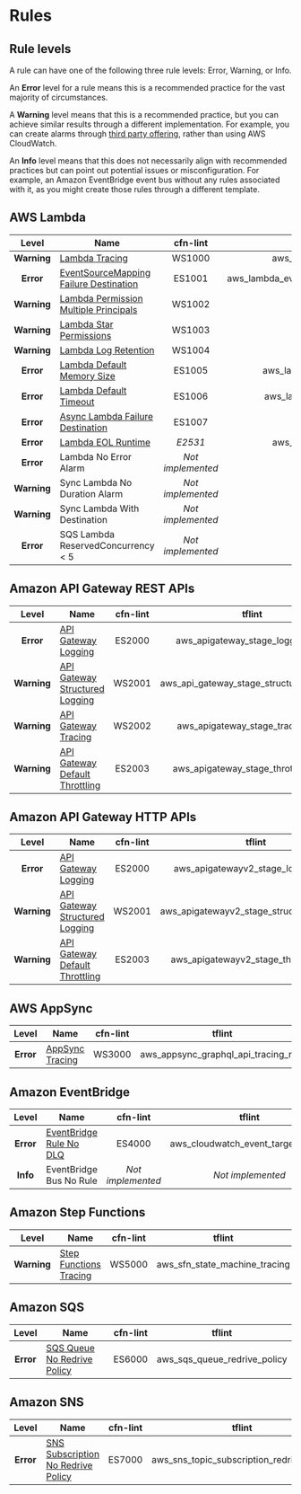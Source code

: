 Rules
=====

## Rule levels

A rule can have one of the following three rule levels: Error, Warning, or Info.

An __Error__ level for a rule means this is a recommended practice for the vast majority of circumstances.

A __Warning__ level means that this is a recommended practice, but you can achieve similar results through a different implementation. For example, you can create alarms through [third party offering](https://aws.amazon.com/lambda/partners/), rather than using AWS CloudWatch.

An __Info__ level means that this does not necessarily align with recommended practices but can point out potential issues or misconfiguration. For example, an Amazon EventBridge event bus without any rules associated with it, as you might create those rules through a different template.

## AWS Lambda

| Level       | Name                                                                | cfn-lint | tflint |
|:-----------:|---------------------------------------------------------------------|:--------:|:------:|
| __Warning__ | [Lambda Tracing](lambda.md#tracing)                                 | WS1000   | aws_lambda_function_tracing_rule |
| __Error__   | [EventSourceMapping Failure Destination](lambda.md#eventsourcemapping-failure-destination) | ES1001   | aws_lambda_event_source_mapping_failure_destination |
| __Warning__ | [Lambda Permission Multiple Principals](lambda.md#permission-multiple-principals) | WS1002   |_Not implemented_|
| __Warning__ | [Lambda Star Permissions](lambda.md#star-permissions)               | WS1003   |_Not implemented_|
| __Warning__ | [Lambda Log Retention](lambda.md#log-retention)                     | WS1004   |_Not implemented_|
| __Error__   | [Lambda Default Memory Size](lambda.md#default-memory-size)         | ES1005   | aws_lambda_function_default_memory |
| __Error__   | [Lambda Default Timeout](lambda.md#default-timeout)                 | ES1006   | aws_lambda_function_default_timeout |
| __Error__   | [Async Lambda Failure Destination](lambda.md#async-failure-destination) | ES1007 |_Not implemented_|
| __Error__   | [Lambda EOL Runtime](lambda.md#end-of-life-runtime)                 | _E2531_  | aws_lambda_function_eol_runtime |
| __Error__   | Lambda No Error Alarm                                               |_Not implemented_|_Not implemented_|
| __Warning__ | Sync Lambda No Duration Alarm                                       |_Not implemented_|_Not implemented_|
| __Warning__ | Sync Lambda With Destination                                        |_Not implemented_|_Not implemented_|
| __Error__   | SQS Lambda ReservedConcurrency < 5                                  |_Not implemented_|_Not implemented_|

## Amazon API Gateway REST APIs

| Level       | Name                                                                | cfn-lint | tflint |
|:-----------:|---------------------------------------------------------------------|:--------:|:------:|
| __Error__   | [API Gateway Logging](api_gateway.md#logging)                       | ES2000   | aws_apigateway_stage_logging_rule |
| __Warning__ | [API Gateway Structured Logging](api_gateway.md#structured-logging) | WS2001   | aws_api_gateway_stage_structured_logging |
| __Warning__ | [API Gateway Tracing](api_gateway.md#tracing)                       | WS2002   | aws_apigateway_stage_tracing_rule |
| __Warning__ | [API Gateway Default Throttling](api_gateway.md#default-throttling) | ES2003   | aws_apigateway_stage_throttling_rule |

## Amazon API Gateway HTTP APIs

| Level       | Name                                                                | cfn-lint | tflint |
|:-----------:|---------------------------------------------------------------------|:--------:|:------:|
| __Error__   | [API Gateway Logging](api_gateway.md#logging)                       | ES2000   | aws_apigatewayv2_stage_logging_rule |
| __Warning__ | [API Gateway Structured Logging](api_gateway.md#structured-logging) | WS2001   | aws_apigatewayv2_stage_structured_logging |
| __Warning__ | [API Gateway Default Throttling](api_gateway.md#default-throttling) | ES2003   | aws_apigatewayv2_stage_throttling_rule |

## AWS AppSync

| Level       | Name                                                                | cfn-lint | tflint |
|:-----------:|---------------------------------------------------------------------|:--------:|:------:|
| __Error__   | [AppSync Tracing](appsync.md#tracing)                               | WS3000   | aws_appsync_graphql_api_tracing_rule |

## Amazon EventBridge

| Level       | Name                                                                | cfn-lint | tflint |
|:-----------:|---------------------------------------------------------------------|:--------:|:------:|
| __Error__   | [EventBridge Rule No DLQ](eventbridge.md#rule-without-dlq)          | ES4000   | aws_cloudwatch_event_target_no_dlq |
| __Info__    | EventBridge Bus No Rule                                             |_Not implemented_|_Not implemented_|

## Amazon Step Functions

| Level       | Name                                                                | cfn-lint | tflint |
|:-----------:|---------------------------------------------------------------------|:--------:|:------:|
| __Warning__ | [Step Functions Tracing](step_functions.md#tracing) | WS5000   | aws_sfn_state_machine_tracing |

## Amazon SQS

| Level       | Name                                                                | cfn-lint | tflint |
|:-----------:|---------------------------------------------------------------------|:--------:|:------:|
| __Error__   | [SQS Queue No Redrive Policy](sqs.md#no-redrive-policy)             | ES6000   | aws_sqs_queue_redrive_policy |

## Amazon SNS

| Level       | Name                                                                | cfn-lint | tflint |
|:-----------:|---------------------------------------------------------------------|:--------:|:------:|
| __Error__   | [SNS Subscription No Redrive Policy](sns.md#no-redrive-policy)      | ES7000 | aws_sns_topic_subscription_redrive_policy |